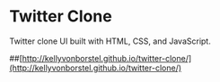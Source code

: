 Twitter Clone
==============

Twitter clone UI built with HTML, CSS, and JavaScript.

##[http://kellyvonborstel.github.io/twitter-clone/](http://kellyvonborstel.github.io/twitter-clone/)
